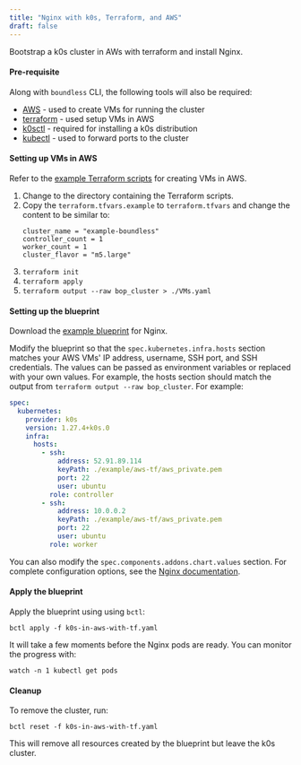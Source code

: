 ```yaml
---
title: "Nginx with k0s, Terraform, and AWS"
draft: false
---
```


Bootstrap a k0s cluster in AWs with terraform and install Nginx.

#### Pre-requisite

Along with `boundless` CLI, the following tools will also be required:

- [AWS](https://aws.amazon.com/cli/) - used to create VMs for running the cluster
- [terraform](https://www.terraform.io/) - used setup VMs in AWS
- [k0sctl](https://github.com/k0sproject/k0sctl#installation) - required for installing a k0s distribution
- [kubectl](https://kubernetes.io/docs/tasks/tools/install-kubectl/) - used to forward ports to the cluster

#### Setting up VMs in AWS

Refer to the [example Terraform scripts](https://github.com/mirantiscontainers/boundless/tree/main/terraform/k0s-in-aws) for creating VMs in AWS.

1. Change to the directory containing the Terraform scripts.
2. Copy the `terraform.tfvars.example` to `terraform.tfvars` and change the content to be similar to:
   ```
   cluster_name = "example-boundless"
   controller_count = 1
   worker_count = 1
   cluster_flavor = "m5.large"
   ```
3. `terraform init`
4. `terraform apply`
5. `terraform output --raw bop_cluster > ./VMs.yaml`

#### Setting up the blueprint

Download the [example blueprint](https://raw.githubusercontent.com/mirantiscontainers/boundless/main/blueprints/k0s-lens-appiq/k0s-in-aws-with-tf.yaml) for Nginx.

Modify the blueprint so that the `spec.kubernetes.infra.hosts` section matches your AWS VMs' IP address, username, SSH port, and SSH credentials. The values can be passed as environment variables or replaced with your own values. For example, the hosts section should match the output from `terraform output --raw bop_cluster`. For example:

```yaml
spec:
  kubernetes:
    provider: k0s
    version: 1.27.4+k0s.0
    infra:
      hosts:
        - ssh:
            address: 52.91.89.114
            keyPath: ./example/aws-tf/aws_private.pem
            port: 22
            user: ubuntu
          role: controller
        - ssh:
            address: 10.0.0.2
            keyPath: ./example/aws-tf/aws_private.pem
            port: 22
            user: ubuntu
          role: worker
```

You can also modify the `spec.components.addons.chart.values` section. For complete configuration options, see the [Nginx documentation](https://artifacthub.io/packages/helm/bitnami/nginx).

#### Apply the blueprint

Apply the blueprint using using `bctl`:

```shell
bctl apply -f k0s-in-aws-with-tf.yaml
```

It will take a few moments before the Nginx pods are ready. You can monitor the progress with:

```shell
watch -n 1 kubectl get pods
```

#### Cleanup

To remove the cluster, run:

```shell
bctl reset -f k0s-in-aws-with-tf.yaml
```

This will remove all resources created by the blueprint but leave the k0s cluster.